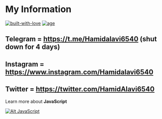 # My Information

[![built-with-love](https://forthebadge.com/images/badges/built-with-love.svg)](https://GitHub.com/Hamidalavi/)
[![age](https://camo.githubusercontent.com/fbf57bdc903592fbac25576b1f0b5d7010ac9ed1/687474703a2f2f466f7254686542616467652e636f6d2f696d616765732f6261646765732f616765732d32302d33302e737667)](https://github.com/hamed2012-dr)

## Telegram = **<https://t.me/Hamidalavi6540>** (shut down for 4 days)

## Instagram = **<https://www.instagram.com/Hamidalavi6540>**

## Twitter = **<https://twitter.com/HamidAlavi6540>**

Learn more about **JavaScript**

[![Alt JavaScript](https://i.ibb.co/BL5scGZ/0-0bpy35-Lc6r-Adviv-L.gif)](https://GitHub.com/Hamidalavi/)
